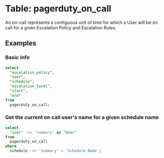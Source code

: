 # Table: pagerduty_on_call

An on-call represents a contiguous unit of time for which a User will be on call for a given Escalation Policy and Escalation Rules.

## Examples

### Basic info

```sql
select
  "escalation_policy",
  "user",
  "schedule",
  "escalation_level",
  "start",
  "end"
from
  pagerduty_on_call;
```

### Get the current on call user's name for a given schedule name

```sql
select
  "user" ->> 'summary' as "User"
from
  pagerduty_on_call
where
  schedule ->> 'summary' = 'Schedule Name';
```
